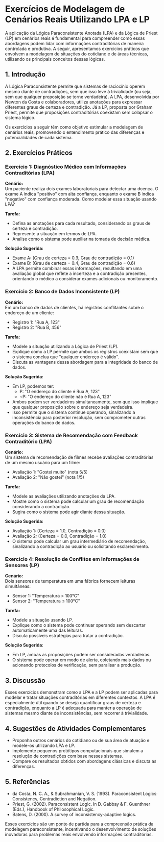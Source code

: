 
# Exercícios de Modelagem de Cenários Reais Utilizando LPA e LP

A aplicação da Lógica Paraconsistente Anotada (LPA) e da Lógica de Priest (LP) em cenários reais é fundamental para compreender como essas abordagens podem lidar com informações contraditórias de maneira controlada e produtiva. A seguir, apresentamos exercícios práticos que envolvem a modelagem de situações do cotidiano e de áreas técnicas, utilizando os principais conceitos dessas lógicas.



## 1. Introdução

A Lógica Paraconsistente permite que sistemas de raciocínio operem mesmo diante de contradições, sem que isso leve à trivialidade (ou seja, sem que qualquer proposição se torne verdadeira). A LPA, desenvolvida por Newton da Costa e colaboradores, utiliza anotações para expressar diferentes graus de certeza e contradição. Já a LP, proposta por Graham Priest, permite que proposições contraditórias coexistam sem colapsar o sistema lógico.

Os exercícios a seguir têm como objetivo estimular a modelagem de cenários reais, promovendo o entendimento prático das diferenças e potencialidades de cada sistema.



## 2. Exercícios Práticos

### Exercício 1: Diagnóstico Médico com Informações Contraditórias (LPA)

**Cenário:**  
Um paciente realiza dois exames laboratoriais para detectar uma doença. O exame A indica "positivo" com alta confiança, enquanto o exame B indica "negativo" com confiança moderada. Como modelar essa situação usando LPA?

**Tarefa:**  
- Defina as anotações para cada resultado, considerando os graus de certeza e contradição.
- Represente a situação em termos de LPA.
- Analise como o sistema pode auxiliar na tomada de decisão médica.

**Solução Sugerida:**  
- Exame A: (Grau de certeza = 0.9, Grau de contradição = 0.1)
- Exame B: (Grau de certeza = 0.4, Grau de contradição = 0.6)
- A LPA permite combinar essas informações, resultando em uma avaliação global que reflete a incerteza e a contradição presentes, orientando o médico a considerar exames adicionais ou monitoramento.



### Exercício 2: Banco de Dados Inconsistente (LP)

**Cenário:**  
Em um banco de dados de clientes, há registros conflitantes sobre o endereço de um cliente:  
- Registro 1: "Rua A, 123"  
- Registro 2: "Rua B, 456"

**Tarefa:**  
- Modele a situação utilizando a Lógica de Priest (LP).
- Explique como a LP permite que ambos os registros coexistam sem que o sistema conclua que "qualquer endereço é válido".
- Discuta as vantagens dessa abordagem para a integridade do banco de dados.

**Solução Sugerida:**  
- Em LP, podemos ter:  
  - P: "O endereço do cliente é Rua A, 123"  
  - ¬P: "O endereço do cliente não é Rua A, 123"  
- Ambos podem ser verdadeiros simultaneamente, sem que isso implique que qualquer proposição sobre o endereço seja verdadeira.
- Isso permite que o sistema continue operando, sinalizando a inconsistência para posterior resolução, sem comprometer outras operações do banco de dados.



### Exercício 3: Sistema de Recomendação com Feedback Contraditório (LPA)

**Cenário:**  
Um sistema de recomendação de filmes recebe avaliações contraditórias de um mesmo usuário para um filme:  
- Avaliação 1: "Gostei muito" (nota 5/5)  
- Avaliação 2: "Não gostei" (nota 1/5)

**Tarefa:**  
- Modele as avaliações utilizando anotações da LPA.
- Mostre como o sistema pode calcular um grau de recomendação considerando a contradição.
- Sugira como o sistema pode agir diante dessa situação.

**Solução Sugerida:**  
- Avaliação 1: (Certeza = 1.0, Contradição = 0.0)
- Avaliação 2: (Certeza = 0.0, Contradição = 1.0)
- O sistema pode calcular um grau intermediário de recomendação, sinalizando a contradição ao usuário ou solicitando esclarecimento.



### Exercício 4: Resolução de Conflitos em Informações de Sensores (LP)

**Cenário:**  
Dois sensores de temperatura em uma fábrica fornecem leituras simultâneas:  
- Sensor 1: "Temperatura > 100°C"  
- Sensor 2: "Temperatura ≤ 100°C"

**Tarefa:**  
- Modele a situação usando LP.
- Explique como o sistema pode continuar operando sem descartar automaticamente uma das leituras.
- Discuta possíveis estratégias para tratar a contradição.

**Solução Sugerida:**  
- Em LP, ambas as proposições podem ser consideradas verdadeiras.
- O sistema pode operar em modo de alerta, coletando mais dados ou acionando protocolos de verificação, sem paralisar a produção.



## 3. Discussão

Esses exercícios demonstram como a LPA e a LP podem ser aplicadas para modelar e tratar situações contraditórias em diferentes contextos. A LPA é especialmente útil quando se deseja quantificar graus de certeza e contradição, enquanto a LP é adequada para manter a operação de sistemas mesmo diante de inconsistências, sem recorrer à trivialidade.



## 4. Sugestões de Atividades Complementares

- Proponha outros cenários do cotidiano ou de sua área de atuação e modele-os utilizando LPA e LP.
- Implemente pequenos protótipos computacionais que simulem a resolução de contradições com base nesses sistemas.
- Compare os resultados obtidos com abordagens clássicas e discuta as diferenças.



## 5. Referências

- da Costa, N. C. A., & Subrahmanian, V. S. (1993). Paraconsistent Logics: Consistency, Contradiction and Negation.
- Priest, G. (2002). Paraconsistent Logic. In D. Gabbay & F. Guenthner (Eds.), Handbook of Philosophical Logic.
- Batens, D. (2000). A survey of inconsistency-adaptive logics.



Esses exercícios são um ponto de partida para a compreensão prática da modelagem paraconsistente, incentivando o desenvolvimento de soluções inovadoras para problemas reais envolvendo informações contraditórias.


